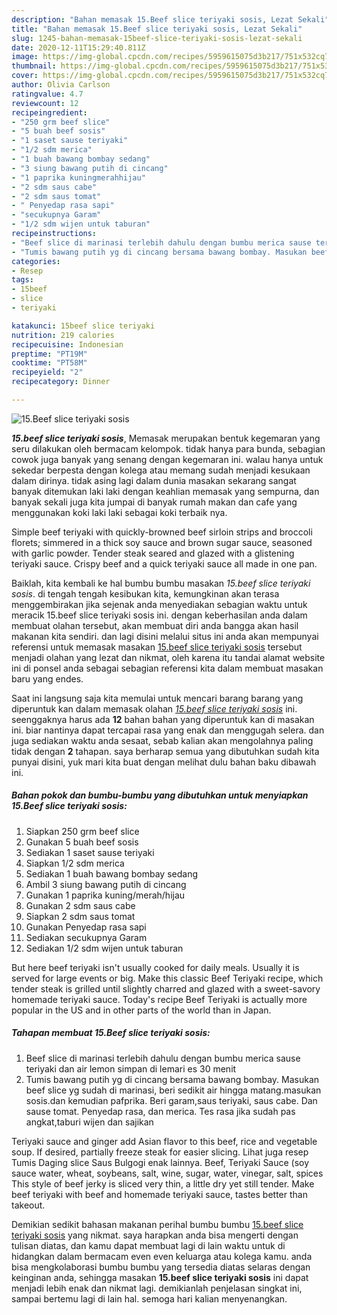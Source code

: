 ```yaml
---
description: "Bahan memasak 15.Beef slice teriyaki sosis, Lezat Sekali"
title: "Bahan memasak 15.Beef slice teriyaki sosis, Lezat Sekali"
slug: 1245-bahan-memasak-15beef-slice-teriyaki-sosis-lezat-sekali
date: 2020-12-11T15:29:40.811Z
image: https://img-global.cpcdn.com/recipes/5959615075d3b217/751x532cq70/15beef-slice-teriyaki-sosis-foto-resep-utama.jpg
thumbnail: https://img-global.cpcdn.com/recipes/5959615075d3b217/751x532cq70/15beef-slice-teriyaki-sosis-foto-resep-utama.jpg
cover: https://img-global.cpcdn.com/recipes/5959615075d3b217/751x532cq70/15beef-slice-teriyaki-sosis-foto-resep-utama.jpg
author: Olivia Carlson
ratingvalue: 4.7
reviewcount: 12
recipeingredient:
- "250 grm beef slice"
- "5 buah beef sosis"
- "1 saset sause teriyaki"
- "1/2 sdm merica"
- "1 buah bawang bombay sedang"
- "3 siung bawang putih di cincang"
- "1 paprika kuningmerahhijau"
- "2 sdm saus cabe"
- "2 sdm saus tomat"
- " Penyedap rasa sapi"
- "secukupnya Garam"
- "1/2 sdm wijen untuk taburan"
recipeinstructions:
- "Beef slice di marinasi terlebih dahulu dengan bumbu merica sause teriyaki dan air lemon simpan di lemari es 30 menit"
- "Tumis bawang putih yg di cincang bersama bawang bombay. Masukan beef slice yg sudah di marinasi, beri sedikit air hingga matang.masukan sosis.dan kemudian pafprika. Beri garam,saus teriyaki, saus cabe. Dan sause tomat. Penyedap rasa, dan merica. Tes rasa jika sudah pas angkat,taburi wijen dan sajikan"
categories:
- Resep
tags:
- 15beef
- slice
- teriyaki

katakunci: 15beef slice teriyaki 
nutrition: 219 calories
recipecuisine: Indonesian
preptime: "PT19M"
cooktime: "PT58M"
recipeyield: "2"
recipecategory: Dinner

---
```



![15.Beef slice teriyaki sosis](https://img-global.cpcdn.com/recipes/5959615075d3b217/751x532cq70/15beef-slice-teriyaki-sosis-foto-resep-utama.jpg)

<b><i>15.beef slice teriyaki sosis</i></b>, Memasak merupakan bentuk kegemaran yang seru dilakukan oleh bermacam kelompok. tidak hanya para bunda, sebagian cowok juga banyak yang senang dengan kegemaran ini. walau hanya untuk sekedar berpesta dengan kolega atau memang sudah menjadi kesukaan dalam dirinya. tidak asing lagi dalam dunia masakan sekarang sangat banyak ditemukan laki laki dengan keahlian memasak yang sempurna, dan banyak sekali juga kita jumpai di banyak rumah makan dan cafe yang menggunakan koki laki laki sebagai koki terbaik nya.

Simple beef teriyaki with quickly-browned beef sirloin strips and broccoli florets; simmered in a thick soy sauce and brown sugar sauce, seasoned with garlic powder. Tender steak seared and glazed with a glistening teriyaki sauce. Crispy beef and a quick teriyaki sauce all made in one pan.

Baiklah, kita kembali ke hal bumbu bumbu masakan <i>15.beef slice teriyaki sosis</i>. di tengah tengah kesibukan kita, kemungkinan akan terasa menggembirakan jika sejenak anda menyediakan sebagian waktu untuk meracik 15.beef slice teriyaki sosis ini. dengan keberhasilan anda dalam membuat olahan tersebut, akan membuat diri anda bangga akan hasil makanan kita sendiri. dan lagi disini melalui situs ini anda akan mempunyai referensi untuk memasak masakan <u>15.beef slice teriyaki sosis</u> tersebut menjadi olahan yang lezat dan nikmat, oleh karena itu tandai alamat website ini di ponsel anda sebagai sebagian referensi kita dalam membuat masakan baru yang endes.


Saat ini langsung saja kita memulai untuk mencari barang barang yang diperuntuk kan dalam memasak olahan <u><i>15.beef slice teriyaki sosis</i></u> ini. seenggaknya harus ada <b>12</b> bahan bahan yang diperuntuk kan di masakan ini. biar nantinya dapat tercapai rasa yang enak dan menggugah selera. dan juga sediakan waktu anda sesaat, sebab kalian akan mengolahnya paling tidak dengan <b>2</b> tahapan. saya berharap semua yang dibutuhkan sudah kita punyai disini, yuk mari kita buat dengan melihat dulu bahan baku dibawah ini.

<!--inarticleads1-->

##### Bahan pokok dan bumbu-bumbu yang dibutuhkan untuk menyiapkan 15.Beef slice teriyaki sosis:

1. Siapkan 250 grm beef slice
1. Gunakan 5 buah beef sosis
1. Sediakan 1 saset sause teriyaki
1. Siapkan 1/2 sdm merica
1. Sediakan 1 buah bawang bombay sedang
1. Ambil 3 siung bawang putih di cincang
1. Gunakan 1 paprika kuning/merah/hijau
1. Gunakan 2 sdm saus cabe
1. Siapkan 2 sdm saus tomat
1. Gunakan  Penyedap rasa sapi
1. Sediakan secukupnya Garam
1. Sediakan 1/2 sdm wijen untuk taburan


But here beef teriyaki isn&#39;t usually cooked for daily meals. Usually it is served for large events or big. Make this classic Beef Teriyaki recipe, which tender steak is grilled until slightly charred and glazed with a sweet-savory homemade teriyaki sauce. Today&#39;s recipe Beef Teriyaki is actually more popular in the US and in other parts of the world than in Japan. 

<!--inarticleads2-->

##### Tahapan membuat 15.Beef slice teriyaki sosis:

1. Beef slice di marinasi terlebih dahulu dengan bumbu merica sause teriyaki dan air lemon simpan di lemari es 30 menit
1. Tumis bawang putih yg di cincang bersama bawang bombay. Masukan beef slice yg sudah di marinasi, beri sedikit air hingga matang.masukan sosis.dan kemudian pafprika. Beri garam,saus teriyaki, saus cabe. Dan sause tomat. Penyedap rasa, dan merica. Tes rasa jika sudah pas angkat,taburi wijen dan sajikan


Teriyaki sauce and ginger add Asian flavor to this beef, rice and vegetable soup. If desired, partially freeze steak for easier slicing. Lihat juga resep Tumis Daging slice Saus Bulgogi enak lainnya. Beef, Teriyaki Sauce (soy sauce water, wheat, soybeans, salt, wine, sugar, water, vinegar, salt, spices This style of beef jerky is sliced very thin, a little dry yet still tender. Make beef teriyaki with beef and homemade teriyaki sauce, tastes better than takeout. 

Demikian sedikit bahasan makanan perihal bumbu bumbu <u>15.beef slice teriyaki sosis</u> yang nikmat. saya harapkan anda bisa mengerti dengan tulisan diatas, dan kamu dapat membuat lagi di lain waktu untuk di hidangkan dalam bermacam even even keluarga atau kolega kamu. anda bisa mengkolaborasi bumbu bumbu yang tersedia diatas selaras dengan keinginan anda, sehingga masakan <b>15.beef slice teriyaki sosis</b> ini dapat menjadi lebih enak dan nikmat lagi. demikianlah penjelasan singkat ini, sampai bertemu lagi di lain hal. semoga hari kalian menyenangkan.
